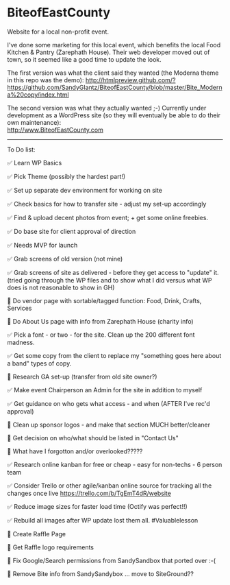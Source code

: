 # BiteofEastCounty
Website for a local non-profit event.

I've done some marketing for this local event, which benefits the local Food Kitchen & Pantry (Zarephath House).  Their web developer moved out of town, so it seemed like a good time to update the look.

The first version was what the client said they wanted (the Moderna theme in this repo was the demo):
http://htmlpreview.github.com/?https://github.com/SandyGlantz/BiteofEastCounty/blob/master/Bite_Moderna%20copy/index.html


The second version was what they actually wanted ;-)
Currently under development as a WordPress site (so they will eventually be able to do their own maintenance):   
http://www.BiteofEastCounty.com  


---

To Do list:

:white_check_mark: Learn WP Basics

:white_check_mark: Pick Theme (possibly the hardest part!)

:white_check_mark: Set up separate dev environment for working on site

:white_check_mark: Check basics for how to transfer site - adjust my set-up accordingly

:white_check_mark: Find & upload decent photos from event; + get some online freebies.

:white_check_mark: Do base site for client approval of direction

:white_check_mark: Needs MVP for launch

:white_check_mark: Grab screens of old version (not mine)

:white_check_mark: Grab screens of site as delivered - before they get access to "update" it.
  (tried going through the WP files and to show what I did versus what WP does is not reasonable to show in GH)
  
:black_square_button: Do vendor page with sortable/tagged function: Food, Drink, Crafts, Services

:black_square_button: Do About Us page with info from Zarephath House (charity info)

:white_check_mark: Pick a font - or two - for the site.  Clean up the 200 different font madness.

:white_check_mark: Get some copy from the client to replace my "something goes here about a band" types of copy.

:black_square_button: Research GA set-up (transfer from old site owner?)

:white_check_mark: Make event Chairperson an Admin for the site in addition to myself

:white_check_mark: Get guidance on who gets what access - and when (AFTER I've rec'd approval)

:black_square_button: Clean up sponsor logos - and make that section MUCH better/cleaner

:black_square_button: Get decision on who/what should be listed in "Contact Us"

:black_square_button: What have I forgotton and/or overlooked?????

:white_check_mark: Research online kanban for free or cheap - easy for non-techs - 6 person team

:white_check_mark: Consider Trello or other agile/kanban online source for tracking all the changes once live
https://trello.com/b/TgEmT4dR/website

:white_check_mark: Reduce image sizes for faster load time (Octify was perfect!!)

:white_check_mark: Rebuild all images after WP update lost them all. #Valuablelesson

:black_square_button: Create Raffle Page

:black_square_button: Get Raffle logo requirements

:black_square_button: Fix Google/Search permissions from SandySandbox that ported over :-(

:black_square_button: Remove Bite info from SandySandybox ... move to SiteGround??
